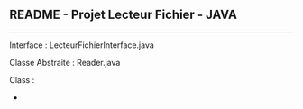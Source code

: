 ## README - Projet Lecteur Fichier - JAVA

--- 

Interface : LecteurFichierInterface.java

Classe Abstraite : Reader.java

Class :

- 

